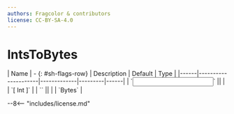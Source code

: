 ```yaml
---
authors: Fragcolor & contributors
license: CC-BY-SA-4.0
---
```



# IntsToBytes

<div class="sh-parameters" markdown="1">
| Name | - {: #sh-flags-row} | Description | Default | Type |
|------|---------------------|-------------|---------|------|
| `<input>` || | | `[ Int ]` |
| `<output>` || | | `Bytes` |

</div>



--8<-- "includes/license.md"

